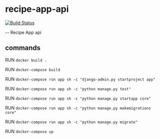 # recipe-app-api

[![Build Status](https://travis-ci.org/profmcdan/recipe-app-api.svg?branch=master)](https://travis-ci.org/profmcdan/recipe-app-api.svg?branch=master)

--
Recipe App api

## commands

RUN `docker build .`

RUN `docker-compose build`

RUN `docker-compose run app sh -c "django-admin.py startproject app"`

RUN `docker-compose run app sh -c "python manage.py test"`

RUN `docker-compose run app sh -c "python manage.py startapp core"`

RUN `docker-compose run app sh -c "python manage.py makemigrations core"`

RUN `docker-compose run app sh -c "python manage.py migrate"`

RUN `docker-compose up`
